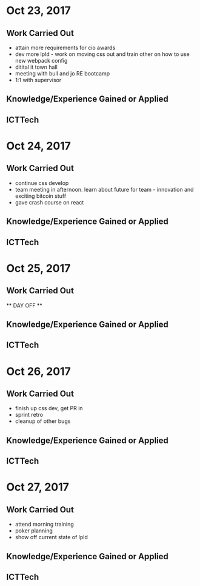 # Oct 23, 2017

## Work Carried Out
- attain more requirements for cio awards
- dev more lpld - work on moving css out and train other on how to use new webpack config
- ditital it town hall
- meeting with bull and jo RE bootcamp
- 1:1 with supervisor


## Knowledge/Experience Gained or Applied

## ICTTech



# Oct 24, 2017

## Work Carried Out
- continue css develop
- team meeting in afternoon. learn about future for team - innovation and exciting bitcoin stuff
- gave crash course on react

## Knowledge/Experience Gained or Applied

## ICTTech



# Oct 25, 2017

## Work Carried Out

** DAY OFF **

## Knowledge/Experience Gained or Applied

## ICTTech



# Oct 26, 2017

## Work Carried Out
- finish up css dev, get PR in
- sprint retro
- cleanup of other bugs

## Knowledge/Experience Gained or Applied

## ICTTech



# Oct 27, 2017

## Work Carried Out
- attend morning training
- poker planning
- show off current state of lpld

## Knowledge/Experience Gained or Applied

## ICTTech
